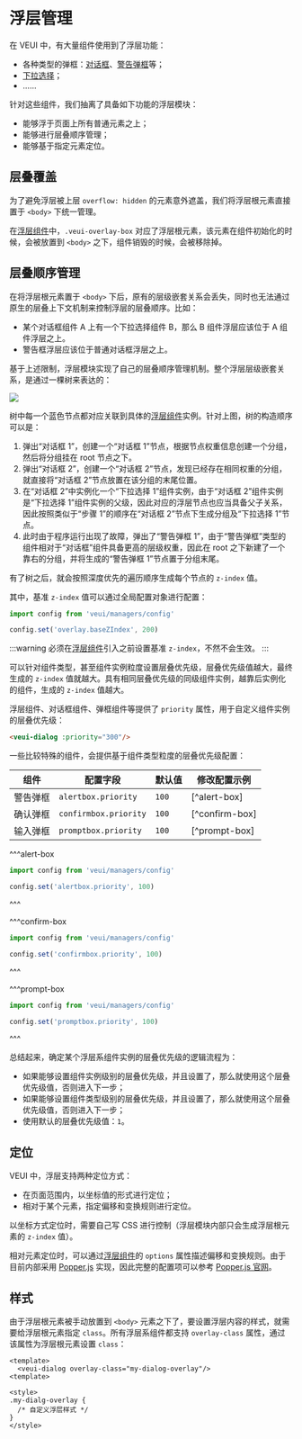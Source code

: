 # 浮层管理

在 VEUI 中，有大量组件使用到了浮层功能：

* 各种类型的弹框：[对话框](../components/dialog)、[警告弹框](../components/alert-box)等；
* [下拉选择](../components/select)；
* ……

针对这些组件，我们抽离了具备如下功能的浮层模块：

* 能够浮于页面上所有普通元素之上；
* 能够进行层叠顺序管理；
* 能够基于指定元素定位。

## 层叠覆盖

为了避免浮层被上层 `overflow: hidden` 的元素意外遮盖，我们将浮层根元素直接置于 `<body>` 下统一管理。

在[浮层组件](../components/overlay)中，`.veui-overlay-box` 对应了浮层根元素，该元素在组件初始化的时候，会被放置到 `<body>` 之下，组件销毁的时候，会被移除掉。

## 层叠顺序管理

在将浮层根元素置于 `<body>` 下后，原有的层级嵌套关系会丢失，同时也无法通过原生的层叠上下文机制来控制浮层的层叠顺序。比如：

* 某个对话框组件 A 上有一个下拉选择组件 B，那么 B 组件浮层应该位于 A 组件浮层之上。
* 警告框浮层应该位于普通对话框浮层之上。

基于上述限制，浮层模块实现了自己的层叠顺序管理机制。整个浮层层级嵌套关系，是通过一棵树来表达的：

<img class="preview hero" src="/images/development/advanced/overlay-tree.png">

树中每一个蓝色节点都对应关联到具体的[浮层组件](../components/overlay)实例。针对上图，树的构造顺序可以是：

1. 弹出“对话框 1”，创建一个“对话框 1”节点，根据节点权重信息创建一个分组，然后将分组挂在 root 节点之下。
2. 弹出“对话框 2”，创建一个“对话框 2”节点，发现已经存在相同权重的分组，就直接将“对话框 2”节点放置在该分组的末尾位置。
3. 在“对话框 2”中实例化一个“下拉选择 1”组件实例，由于“对话框 2”组件实例是“下拉选择 1”组件实例的父级，因此对应的浮层节点也应当具备父子关系，因此按照类似于“步骤 1”的顺序在“对话框 2”节点下生成分组及“下拉选择 1”节点。
4. 此时由于程序运行出现了故障，弹出了“警告弹框 1”，由于“警告弹框”类型的组件相对于“对话框”组件具备更高的层级权重，因此在 root 之下新建了一个靠右的分组，并将生成的“警告弹框 1”节点置于分组末尾。

有了树之后，就会按照深度优先的遍历顺序生成每个节点的 `z-index` 值。

其中，基准 `z-index` 值可以通过全局配置对象进行配置：

```js
import config from 'veui/managers/config'

config.set('overlay.baseZIndex', 200)
```

:::warning
必须在[浮层组件](../components/overlay)引入之前设置基准 `z-index`，不然不会生效。
:::

可以针对组件类型，甚至组件实例粒度设置层叠优先级，层叠优先级值越大，最终生成的 `z-index` 值就越大。具有相同层叠优先级的同级组件实例，越靠后实例化的组件，生成的 `z-index` 值越大。

浮层组件、对话框组件、弹框组件等提供了 `priority` 属性，用于自定义组件实例的层叠优先级：

```html
<veui-dialog :priority="300"/>
```

一些比较特殊的组件，会提供基于组件类型粒度的层叠优先级配置：

| 组件 | 配置字段 | 默认值 | 修改配置示例 |
| -- | -- | -- | -- |
| 警告弹框 | `alertbox.priority` | `100` | [^alert-box] |
| 确认弹框 | `confirmbox.priority` | `100` | [^confirm-box] |
| 输入弹框 | `promptbox.priority` | `100` | [^prompt-box] |

^^^alert-box
```js
import config from 'veui/managers/config'

config.set('alertbox.priority', 100)
```
^^^

^^^confirm-box
```js
import config from 'veui/managers/config'

config.set('confirmbox.priority', 100)
```
^^^

^^^prompt-box
```js
import config from 'veui/managers/config'

config.set('promptbox.priority', 100)
```
^^^

总结起来，确定某个浮层系组件实例的层叠优先级的逻辑流程为：

* 如果能够设置组件实例级别的层叠优先级，并且设置了，那么就使用这个层叠优先级值，否则进入下一步；
* 如果能够设置组件类型级别的层叠优先级，并且设置了，那么就使用这个层叠优先级值，否则进入下一步；
* 使用默认的层叠优先级值：`1`。

## 定位

VEUI 中，浮层支持两种定位方式：

* 在页面范围内，以坐标值的形式进行定位；
* 相对于某个元素，指定偏移和变换规则进行定位。

以坐标方式定位时，需要自己写 CSS 进行控制（浮层模块内部只会生成浮层根元素的 `z-index` 值）。

相对元素定位时，可以通过[浮层组件](../components/overlay)的 `options` 属性描述偏移和变换规则。由于目前内部采用 [Popper.js](https://popper.js.org/docs/v1/) 实现，因此完整的配置项可以参考 [Popper.js 官网](https://popper.js.org/docs/v1/#popperdefaults--codeobjectcode)。

## 样式

由于浮层根元素被手动放置到 `<body>` 元素之下了，要设置浮层内容的样式，就需要给浮层根元素指定 `class`。所有浮层系组件都支持 `overlay-class` 属性，通过该属性为浮层根元素设置 `class`：

```vue
<template>
  <veui-dialog overlay-class="my-dialog-overlay"/>
<template>

<style>
.my-dialg-overlay {
  /* 自定义浮层样式 */
}
</style>
```
